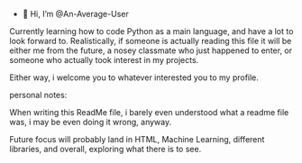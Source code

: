 - 👋 Hi, I’m @An-Average-User

Currently learning how to code Python as a main language, and have a lot to look forward to.
Realistically, if someone is actually reading this file it will be either me from the future,
a nosey classmate who just happened to enter, or someone who actually took interest in my projects.

Either way, i welcome you to whatever interested you to my profile.



personal notes:

When writing this ReadMe file, i barely even understood what a readme file was,
i may be even doing it wrong, anyway.

Future focus will probably land in HTML, Machine Learning, different libraries, and overall, exploring what there is to see.




<!---
An-Average-User/An-Average-User is a ✨ special ✨ repository because its `README.md` (this file) appears on your GitHub profile.
You can click the Preview link to take a look at your changes.
---
